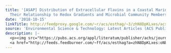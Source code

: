 ```yaml
---
title: '[ASAP] Distribution of Extracellular Flavins in a Coastal Marine Basin and
  Their Relationship to Redox Gradients and Microbial Community Members'
date: '2018-10-15'
linkTitle: http://feedproxy.google.com/~r/acs/esthag/~3/zhN8DpKLxes/acs.est.8b02822
source: 'Environmental Science & Technology: Latest Articles (ACS Publications)'
description: |-
  <p><img src="https://pubs.acs.org/appl/literatum/publisher/achs/journals/content/esthag/0/esthag.ahead-of-print/acs.est.8b02822/20181015/images/medium/es-2018-02822g_0004.gif" alt="TOC Graphic"/></p><div><cite>Environmental Science & Technology</cite></div><div>DOI: 10.1021/acs.est.8b02822</div><div class="feedflare">
  <a href="http://feeds.feedburner.com/~ff/acs/esthag?a=zhN8DpKLxes:oNbg-kp_K0Y:yIl2AUoC8zA"><img src="http://feeds.feedburner.com/~ff/acs/esthag?d=yIl2AUoC8zA" border="0"></img></a>
---
```

